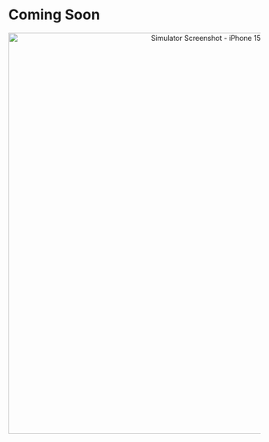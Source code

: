 # Coming Soon

<p align="center">
  <img src="https://github.com/itzyashh/FlavorFiesta/assets/82391577/f7c61805-4ee1-44b5-a77b-ddbbc020ae0c" alt="Simulator Screenshot - iPhone 15 Pro" height="800">
</p>
